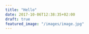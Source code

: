 ```yaml
---
title: "Hello"
date: 2017-10-06T12:38:35+02:00
draft: true
featured_image: "/images/image.jpg"
---
```


